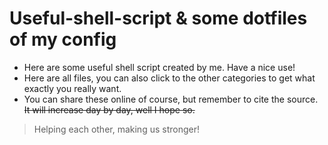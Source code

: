 # Useful-shell-script & some dotfiles of my config
- Here are some useful shell script created by me. Have a nice use!
- Here are all files, you can also click to the other categories to get what exactly you really want.
- You can share these online of course, but remember to cite the source.
~~It will increase day by day, well I hope so.~~

> Helping each other, making us stronger!
